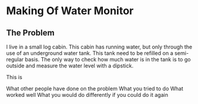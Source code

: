 # Making Of Water Monitor

## The Problem

I live in a small log cabin. This cabin has running water, but only through
the use of an underground water tank. This tank need to be refilled on a
semi-regular basis. The only way to check how much water is in the tank is to
go outside and measure the water level with a dipstick.

This is


What other people have done on the problem
What you tried to do
What worked well
What you would do differently if you could do it again
